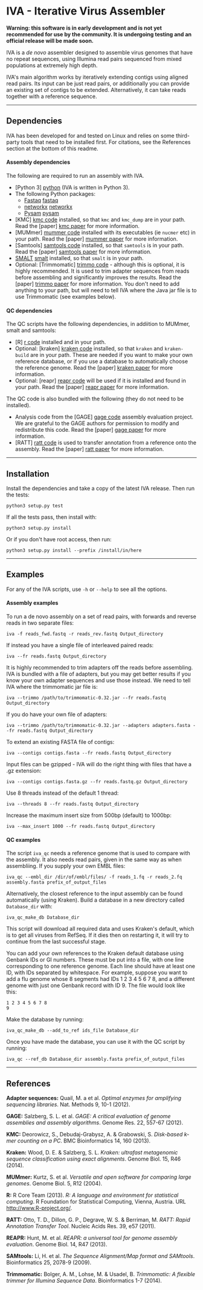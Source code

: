 IVA - Iterative Virus Assembler
===============================

__Warning: this software is in early development and is not yet recommended
for use by the community. It is undergoing testing and
an official release will be made soon.__

IVA is a _de novo_ assembler designed to assemble virus genomes that
have no repeat sequences, using Illumina read pairs sequenced from
mixed populations at extremely high depth.

IVA's main algorithm works by iteratively extending contigs using aligned
read pairs. Its input can be just read pairs, or additionally you can
provide an existing set of contigs to be extended. Alternatively,
it can take reads together with a reference sequence.

------------------------------------------------------------------------------

Dependencies
------------

IVA has been developed for and tested on Linux and relies on
some third-party tools that need to be installed first.
For citations, see the References section at the bottom of this readme.


#### Assembly dependencies

The following are required to run an assembly with IVA.

 * [Python 3] [python] (IVA is written in Python 3).
 * The following Python packages:
     * [Fastaq] [fastaq]
     * [networkx] [networkx]
     * [Pysam] [pysam]
 * [KMC] [kmc code] installed, so that `kmc` and `kmc_dump` are in your path.
   Read the [paper] [kmc paper] for more information.
 * [MUMmer] [mummer code] installed with its executables (ie `nucmer` etc)
   in your path. Read the [paper] [mummer paper] for more information.
 * [Samtools] [samtools code] installed, so that `samtools` is in your path.
   Read the [paper] [samtools paper] for more information.
 * [SMALT] [smalt] installed, so that `smalt` is in your path.
 * Optional: [Trimmomatic] [trimmo code] - although this is optional, it is
   highly recommended.
   It is used to trim adapter sequences from reads before assembling and
   significantly improves the results. Read the [paper] [trimmo paper]
   for more information. You don't need to add anything to your path, but will
   need to tell IVA where the Java jar file is to use Trimmomatic (see
   examples below).

#### QC dependencies

The QC scripts have the following dependencies, in addiition to MUMmer,
smalt and samtools:

 * [R] [r code] installed and in your path.
 * Optional: [kraken] [kraken code] installed, so that `kraken` and
   `kraken-build` are in your path. These are needed if you want to
   make your own reference database, or if you use a database to
   automatically choose the reference genome. Read the
   [paper] [kraken paper] for more information.
 * Optional: [reapr] [reapr code] will be used if it is installed
   and found in your path. Read the [paper] [reapr paper] for more
   information.

The QC code is also bundled with the following (they do not need to be installed).

 * Analysis code from the [GAGE] [gage code] assembly evaluation
   project. We are grateful to the GAGE authors for permission to modify and
   redistribute this
   code. Read the [paper] [gage paper] for more information.
 * [RATT] [ratt code] is used to transfer annotation from a reference
   onto the assembly. Read the [paper] [ratt paper] for more information.

------------------------------------------------------------------------------

Installation
------------

Install the dependencies and take a copy of the latest IVA release.
Then run the tests:

    python3 setup.py test

If all the tests pass, then install with:

    python3 setup.py install

Or if you don't have root access, then run:

    python3 setup.py install --prefix /install/in/here

------------------------------------------------------------------------------

Examples
--------

For any of the IVA scripts, use `-h` or `--help` to see all the options.

#### Assembly examples

To run a de novo assembly on a set of read pairs, with forwards and
reverse reads in two separate files:

    iva -f reads_fwd.fastq -r reads_rev.fastq Output_directory

If instead you have a single file of interleaved paired reads:

    iva --fr reads.fastq Output_directory

It is highly recommended to trim adapters off the reads before assembling.
IVA is bundled with a file of adapters, but you may get better
results if you know your own adapter sequences and use those instead.
We need to tell IVA where the trimmomatic jar file is:

    iva --trimmo /path/to/trimmomatic-0.32.jar --fr reads.fastq Output_directory

If you do have your own file of adapters:

    iva --trimmo /path/to/trimmomatic-0.32.jar --adapters adapters.fasta --fr reads.fastq Output_directory

To extend an existing FASTA file of contigs:

    iva --contigs contigs.fasta --fr reads.fastq Output_directory

Input files can be gzipped - IVA will do the right thing with files that
have a .gz extension:

    iva --contigs contigs.fasta.gz --fr reads.fastq.gz Output_directory

Use 8 threads instead of the default 1 thread:

    iva --threads 8 --fr reads.fastq Output_directory

Increase the maximum insert size from 500bp (default) to 1000bp:

    iva --max_insert 1000 --fr reads.fastq Output_directory


#### QC examples

The script `iva_qc` needs a reference genome that is used to compare
with the assembly. It also needs read pairs, given in the same way as when
assembliing. If you supply your own EMBL files:

    iva_qc --embl_dir /dir/of/embl/files/ -f reads_1.fq -r reads_2.fq assembly.fasta prefix_of_output_files

Alternatively, the closest reference to the input assembly can be found
automatically (using Kraken). Build a database in a new directory called
`Database_dir` with:

    iva_qc_make_db Database_dir

This script will download all required data and uses Kraken's default, which
is to get all viruses from RefSeq. If it dies then on restarting it,
it will try to continue from the last successful stage.

You can add your own references to the Kraken default database using Genbank
IDs or GI numbers. These must be put into a file, with one line corresponding
to one reference genome.
Each line should have at least one ID, with IDs separated by whitespace.
For example, suppose you want to add a flu genome whose 8 segments had
IDs 1 2 3 4 5 6 7 8, and a different genome with just one Genbank record
with ID 9. The file would look like this:

    1 2 3 4 5 6 7 8
    9

Make the database by running:

    iva_qc_make_db --add_to_ref ids_file Database_dir


Once you have made the database,
you can use it with the QC script by running:

    iva_qc --ref_db Database_dir assembly.fasta prefix_of_output_files


------------------------------------------------------------------------------

References
----------

**Adapter sequences:** Quail, M. a et al. _Optimal enzymes for amplifying sequencing libraries_. Nat. Methods 9, 10-1 (2012).

**GAGE:** Salzberg, S. L. et al. _GAGE: A critical evaluation of genome
assemblies and assembly algorithms_. Genome Res. 22, 557-67 (2012).

**KMC:** Deorowicz, S., Debudaj-Grabysz, A. & Grabowski, S. _Disk-based k-mer
counting on a PC_. BMC Bioinformatics 14, 160 (2013).

**Kraken:** Wood, D. E. & Salzberg, S. L. _Kraken: ultrafast metagenomic
sequence classification using exact alignments_.
Genome Biol. 15, R46 (2014).

**MUMmer:** Kurtz, S. et al. _Versatile and open software for comparing large
genomes_. Genome Biol. 5, R12 (2004).

**R:** R Core Team (2013). _R: A language and environment for statistical
computing_. R Foundation for Statistical Computing, Vienna, Austria.
URL http://www.R-project.org/.

**RATT:** Otto, T. D., Dillon, G. P., Degrave, W. S. & Berriman, M.
_RATT: Rapid Annotation Transfer Tool_. Nucleic Acids Res. 39, e57 (2011).

**REAPR:** Hunt, M. et al. _REAPR: a universal tool for genome
assembly evaluation_. Genome Biol. 14, R47 (2013).

**SAMtools:** Li, H. et al. _The Sequence Alignment/Map format and SAMtools_.
Bioinformatics 25, 2078-9 (2009).

**Trimmomatic:** Bolger, A. M., Lohse, M. & Usadel, B. _Trimmomatic: A
flexible trimmer for Illumina Sequence Data_. Bioinformatics 1-7 (2014).



  [fastaq]: https://github.com/sanger-pathogens/Fastaq
  [networkx]: https://pypi.python.org/pypi/networkx/
  [pysam]: https://code.google.com/p/pysam/
  [python]: http://www.python.org/
  [gage code]: http://gage.cbcb.umd.edu/index.html
  [gage paper]: http://genome.cshlp.org/content/early/2012/01/12/gr.131383.111
  [kmc paper]: http://www.biomedcentral.com/1471-2105/14/160
  [kmc code]: http://sun.aei.polsl.pl/kmc/download.html
  [kraken code]: http://ccb.jhu.edu/software/kraken/
  [kraken paper]: http://genomebiology.com/2014/15/3/R46
  [mummer code]: http://mummer.sourceforge.net/
  [mummer paper]: http://genomebiology.com/2004/5/2/r12
  [r code]: http://www.r-project.org/
  [ratt code]: http://ratt.sourceforge.net/
  [ratt paper]: http://nar.oxfordjournals.org/content/39/9/e57
  [reapr code]: https://www.sanger.ac.uk/resources/software/reapr/
  [reapr paper]: http://genomebiology.com/2013/14/5/R47/
  [samtools code]: http://samtools.sourceforge.net/
  [samtools paper]: http://bioinformatics.oxfordjournals.org/content/25/16/2078.abstract
  [smalt]: http://www.sanger.ac.uk/resources/software/smalt/
  [trimmo code]: http://www.usadellab.org/cms/?page=trimmomatic
  [trimmo paper]: http://bioinformatics.oxfordjournals.org/content/early/2014/04/12/bioinformatics.btu170
